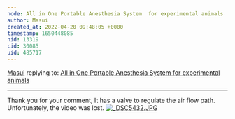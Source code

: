 ```yaml
---
node: All in One Portable Anesthesia System  for experimental animals
author: Masui
created_at: 2022-04-20 09:48:05 +0000
timestamp: 1650448085
nid: 13319
cid: 30085
uid: 485717
---
```




[Masui](../profile/Masui) replying to: [All in One Portable Anesthesia System  for experimental animals](../notes/Masui/08-01-2016/all-in-one-portable-anesthesia-system-for-experimental-animals)

----
Thank you for your comment,
It has a valve to regulate the air flow path.
Unfortunately, the video was lost.
[![_DSC5432.JPG](/i/46228)](/i/46228?s=o)
